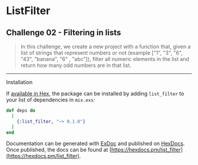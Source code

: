 # ListFilter

## Challenge 02 - Filtering in lists

> In this challenge, we create a new project with a function that, given a list of strings that represent numbers or not (example ["1", "3", "6", "43", "banana", "6" , "abc"]), filter all numeric elements in the list and return how many odd numbers are in that list.

<hr

## Installation

If [available in Hex](https://hex.pm/docs/publish), the package can be installed
by adding `list_filter` to your list of dependencies in `mix.exs`:

```elixir
def deps do
  [
    {:list_filter, "~> 0.1.0"}
  ]
end
```

Documentation can be generated with [ExDoc](https://github.com/elixir-lang/ex_doc)
and published on [HexDocs](https://hexdocs.pm). Once published, the docs can
be found at [https://hexdocs.pm/list_filter](https://hexdocs.pm/list_filter).
